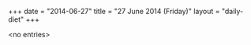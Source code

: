 +++
date = "2014-06-27"
title = "27 June 2014 (Friday)"
layout = "daily-diet"
+++


\<no entries\>


